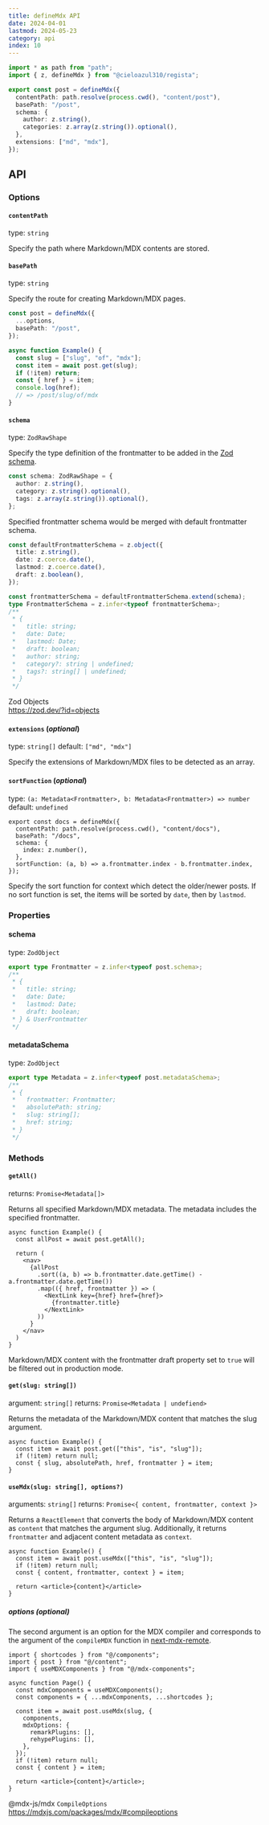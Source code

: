 ```yaml
---
title: defineMdx API
date: 2024-04-01
lastmod: 2024-05-23
category: api
index: 10
---
```


```ts
import * as path from "path";
import { z, defineMdx } from "@cieloazul310/regista";

export const post = defineMdx({
  contentPath: path.resolve(process.cwd(), "content/post"),
  basePath: "/post",
  schema: {
    author: z.string(),
    categories: z.array(z.string()).optional(),
  },
  extensions: ["md", "mdx"],
});
```

## API

### Options

#### `contentPath`

type: `string`

Specify the path where Markdown/MDX contents are stored.

#### `basePath`

type: `string`

Specify the route for creating Markdown/MDX pages.

```ts
const post = defineMdx({
  ...options,
  basePath: "/post",
});

async function Example() {
  const slug = ["slug", "of", "mdx"];
  const item = await post.get(slug);
  if (!item) return;
  const { href } = item;
  console.log(href);
  // => /post/slug/of/mdx
}
```

#### `schema`

type: `ZodRawShape`

Specify the type definition of the frontmatter to be added in the [Zod schema][Zod].

```ts
const schema: ZodRawShape = {
  author: z.string(),
  category: z.string().optional(),
  tags: z.array(z.string()).optional(),
};
```

Specified frontmatter schema would be merged with default frontmatter schema.

```ts
const defaultFrontmatterSchema = z.object({
  title: z.string(),
  date: z.coerce.date(),
  lastmod: z.coerce.date(),
  draft: z.boolean(),
});

const frontmatterSchema = defaultFrontmatterSchema.extend(schema);
type FrontmatterSchema = z.infer<typeof frontmatterSchema>;
/**
 * {
 *   title: string;
 *   date: Date;
 *   lastmod: Date;
 *   draft: boolean;
 *   author: string;
 *   category?: string | undefined;
 *   tags?: string[] | undefined;
 * }
 */
```

Zod Objects  
https://zod.dev/?id=objects

#### `extensions` (*optional*)

type: `string[]`
default: `["md", "mdx"]`

Specify the extensions of Markdown/MDX files to be detected as an array.

#### `sortFunction` (*optional*)

type: `(a: Metadata<Frontmatter>, b: Metadata<Frontmatter>) => number`  
default: `undefined`

```tsx
export const docs = defineMdx({
  contentPath: path.resolve(process.cwd(), "content/docs"),
  basePath: "/docs",
  schema: {
    index: z.number(),
  },
  sortFunction: (a, b) => a.frontmatter.index - b.frontmatter.index,
});
```

Specify the sort function for context which detect the older/newer posts. If no sort function is set, the items will be sorted by `date`, then by `lastmod`.

### Properties

#### schema

type: `ZodObject`

```ts
export type Frontmatter = z.infer<typeof post.schema>;
/**
 * {
 *   title: string;
 *   date: Date;
 *   lastmod: Date;
 *   draft: boolean;
 * } & UserFrontmatter
 */
```

#### metadataSchema

type: `ZodObject`

```ts
export type Metadata = z.infer<typeof post.metadataSchema>;
/**
 * {
 *   frontmatter: Frontmatter;
 *   absolutePath: string;
 *   slug: string[];
 *   href: string;
 * }
 */
```

### Methods

#### `getAll()`

returns: `Promise<Metadata[]>`

Returns all specified Markdown/MDX metadata. The metadata includes the specified frontmatter.

```tsx
async function Example() {
  const allPost = await post.getAll();

  return (
    <nav>
      {allPost
        .sort((a, b) => b.frontmatter.date.getTime() - a.frontmatter.date.getTime())
        .map(({ href, frontmatter }) => (
          <NextLink key={href} href={href}>
            {frontmatter.title}
          </NextLink>
        ))
      }
    </nav>
  )
}
```

Markdown/MDX content with the frontmatter draft property set to `true` will be filtered out in production mode.

#### `get(slug: string[])`

argument: `string[]`
returns: `Promise<Metadata | undefiend>`

Returns the metadata of the Markdown/MDX content that matches the slug argument.

```tsx
async function Example() {
  const item = await post.get(["this", "is", "slug"]);
  if (!item) return null;
  const { slug, absolutePath, href, frontmatter } = item;
}
```

#### `useMdx(slug: string[], options?)`

arguments: `string[]`
returns: `Promise<{ content, frontmatter, context }>`

Returns a `ReactElement` that converts the body of Markdown/MDX content as `content` that matches the argument slug. Additionally, it returns `frontmatter` and adjacent content metadata as `context`.

```tsx
async function Example() {
  const item = await post.useMdx(["this", "is", "slug"]);
  if (!item) return null;
  const { content, frontmatter, context } = item;

  return <article>{content}</article>
}
```

##### options (*optional*)

The second argument is an option for the MDX compiler and corresponds to the argument of the `compileMDX` function in [next-mdx-remote].

```tsx
import { shortcodes } from "@/components";
import { post } from "@/content";
import { useMDXComponents } from "@/mdx-components";

async function Page() {
  const mdxComponents = useMDXComponents();
  const components = { ...mdxComponents, ...shortcodes };

  const item = await post.useMdx(slug, {
    components,
    mdxOptions: {
      remarkPlugins: [],
      rehypePlugins: [],
    },
  });
  if (!item) return null;
  const { content } = item;

  return <article>{content}</article>;
}
```

@mdx-js/mdx `CompileOptions`  
https://mdxjs.com/packages/mdx/#compileoptions

[Zod]: https://zod.dev/ "Zod"
[next-mdx-remote]: https://github.com/hashicorp/next-mdx-remote "next-mdx-remote"
